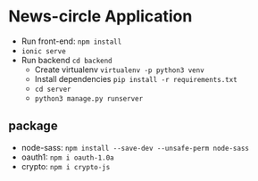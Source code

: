 # News-circle Application

- Run front-end: `npm install`
- `ionic serve`
- Run backend `cd backend`
    - Create virtualenv `virtualenv -p python3 venv`
    - Install dependencies `pip install -r requirements.txt`
    - `cd server`
    - `python3 manage.py runserver`

## package
- node-sass: `npm install --save-dev --unsafe-perm node-sass`
- oauth1: `npm i oauth-1.0a`
- crypto: `npm i crypto-js`
